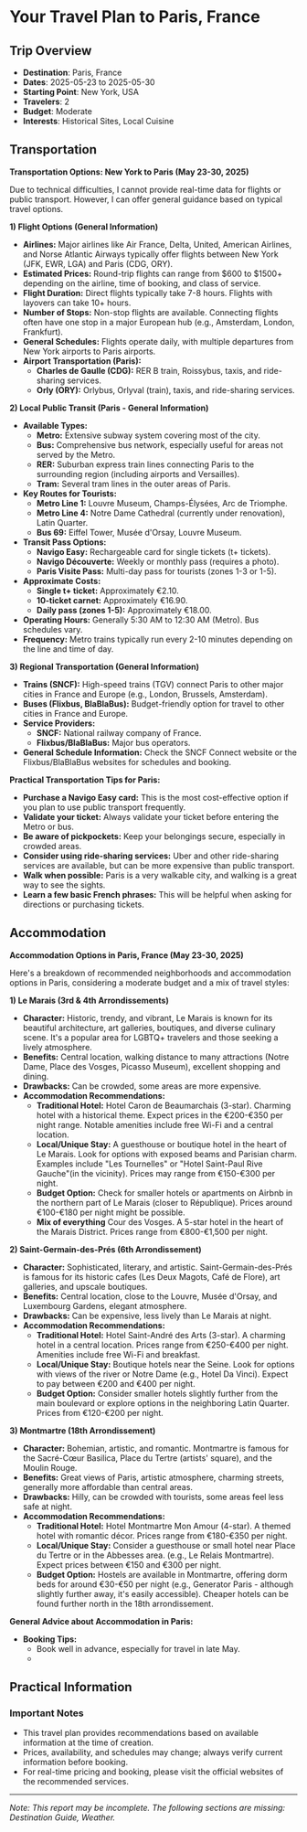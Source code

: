 # Your Travel Plan to Paris, France

## Trip Overview
- **Destination**: Paris, France
- **Dates**: 2025-05-23 to 2025-05-30
- **Starting Point**: New York, USA
- **Travelers**: 2
- **Budget**: Moderate
- **Interests**: Historical Sites, Local Cuisine

## Transportation

**Transportation Options: New York to Paris (May 23-30, 2025)**

Due to technical difficulties, I cannot provide real-time data for flights or public transport. However, I can offer general guidance based on typical travel options.

**1) Flight Options (General Information)**

*   **Airlines:** Major airlines like Air France, Delta, United, American Airlines, and Norse Atlantic Airways typically offer flights between New York (JFK, EWR, LGA) and Paris (CDG, ORY).
*   **Estimated Prices:** Round-trip flights can range from $600 to $1500+ depending on the airline, time of booking, and class of service.
*   **Flight Duration:** Direct flights typically take 7-8 hours. Flights with layovers can take 10+ hours.
*   **Number of Stops:** Non-stop flights are available. Connecting flights often have one stop in a major European hub (e.g., Amsterdam, London, Frankfurt).
*   **General Schedules:** Flights operate daily, with multiple departures from New York airports to Paris airports.
*   **Airport Transportation (Paris):**
    *   **Charles de Gaulle (CDG):** RER B train, Roissybus, taxis, and ride-sharing services.
    *   **Orly (ORY):** Orlybus, Orlyval (train), taxis, and ride-sharing services.

**2) Local Public Transit (Paris - General Information)**

*   **Available Types:**
    *   **Metro:** Extensive subway system covering most of the city.
    *   **Bus:** Comprehensive bus network, especially useful for areas not served by the Metro.
    *   **RER:** Suburban express train lines connecting Paris to the surrounding region (including airports and Versailles).
    *   **Tram:** Several tram lines in the outer areas of Paris.
*   **Key Routes for Tourists:**
    *   **Metro Line 1:** Louvre Museum, Champs-Élysées, Arc de Triomphe.
    *   **Metro Line 4:** Notre Dame Cathedral (currently under renovation), Latin Quarter.
    *   **Bus 69:** Eiffel Tower, Musée d'Orsay, Louvre Museum.
*   **Transit Pass Options:**
    *   **Navigo Easy:** Rechargeable card for single tickets (t+ tickets).
    *   **Navigo Découverte:** Weekly or monthly pass (requires a photo).
    *   **Paris Visite Pass:** Multi-day pass for tourists (zones 1-3 or 1-5).
*   **Approximate Costs:**
    *   **Single t+ ticket:** Approximately €2.10.
    *   **10-ticket carnet:** Approximately €16.90.
    *   **Daily pass (zones 1-5):** Approximately €18.00.
*   **Operating Hours:** Generally 5:30 AM to 12:30 AM (Metro). Bus schedules vary.
*   **Frequency:** Metro trains typically run every 2-10 minutes depending on the line and time of day.

**3) Regional Transportation (General Information)**

*   **Trains (SNCF):** High-speed trains (TGV) connect Paris to other major cities in France and Europe (e.g., London, Brussels, Amsterdam).
*   **Buses (Flixbus, BlaBlaBus):** Budget-friendly option for travel to other cities in France and Europe.
*   **Service Providers:**
    *   **SNCF:** National railway company of France.
    *   **Flixbus/BlaBlaBus:** Major bus operators.
*   **General Schedule Information:** Check the SNCF Connect website or the Flixbus/BlaBlaBus websites for schedules and booking.

**Practical Transportation Tips for Paris:**

*   **Purchase a Navigo Easy card:** This is the most cost-effective option if you plan to use public transport frequently.
*   **Validate your ticket:** Always validate your ticket before entering the Metro or bus.
*   **Be aware of pickpockets:** Keep your belongings secure, especially in crowded areas.
*   **Consider using ride-sharing services:** Uber and other ride-sharing services are available, but can be more expensive than public transport.
*   **Walk when possible:** Paris is a very walkable city, and walking is a great way to see the sights.
*   **Learn a few basic French phrases:** This will be helpful when asking for directions or purchasing tickets.

## Accommodation

**Accommodation Options in Paris, France (May 23-30, 2025)**

Here's a breakdown of recommended neighborhoods and accommodation options in Paris, considering a moderate budget and a mix of travel styles:

**1) Le Marais (3rd & 4th Arrondissements)**

*   **Character:** Historic, trendy, and vibrant, Le Marais is known for its beautiful architecture, art galleries, boutiques, and diverse culinary scene. It's a popular area for LGBTQ+ travelers and those seeking a lively atmosphere.
*   **Benefits:** Central location, walking distance to many attractions (Notre Dame, Place des Vosges, Picasso Museum), excellent shopping and dining.
*   **Drawbacks:** Can be crowded, some areas are more expensive.
*   **Accommodation Recommendations:**
    *   **Traditional Hotel:** Hotel Caron de Beaumarchais (3-star). Charming hotel with a historical theme. Expect prices in the €200-€350 per night range. Notable amenities include free Wi-Fi and a central location.
    *   **Local/Unique Stay:** A guesthouse or boutique hotel in the heart of Le Marais. Look for options with exposed beams and Parisian charm. Examples include "Les Tournelles" or "Hotel Saint-Paul Rive Gauche"(in the vicinity). Prices may range from €150-€300 per night.
    *   **Budget Option:** Check for smaller hotels or apartments on Airbnb in the northern part of Le Marais (closer to République). Prices around €100-€180 per night might be possible.
    *   **Mix of everything** Cour des Vosges. A 5-star hotel in the heart of the Marais District. Prices range from €800-€1,500 per night.

**2) Saint-Germain-des-Prés (6th Arrondissement)**

*   **Character:** Sophisticated, literary, and artistic. Saint-Germain-des-Prés is famous for its historic cafes (Les Deux Magots, Café de Flore), art galleries, and upscale boutiques.
*   **Benefits:** Central location, close to the Louvre, Musée d'Orsay, and Luxembourg Gardens, elegant atmosphere.
*   **Drawbacks:** Can be expensive, less lively than Le Marais at night.
*   **Accommodation Recommendations:**
    *   **Traditional Hotel:** Hotel Saint-André des Arts (3-star). A charming hotel in a central location. Prices range from €250-€400 per night. Amenities include free Wi-Fi and breakfast.
    *   **Local/Unique Stay:** Boutique hotels near the Seine. Look for options with views of the river or Notre Dame (e.g., Hotel Da Vinci). Expect to pay between €200 and €400 per night.
    *   **Budget Option:** Consider smaller hotels slightly further from the main boulevard or explore options in the neighboring Latin Quarter. Prices from €120-€200 per night.

**3) Montmartre (18th Arrondissement)**

*   **Character:** Bohemian, artistic, and romantic. Montmartre is famous for the Sacré-Cœur Basilica, Place du Tertre (artists' square), and the Moulin Rouge.
*   **Benefits:** Great views of Paris, artistic atmosphere, charming streets, generally more affordable than central areas.
*   **Drawbacks:** Hilly, can be crowded with tourists, some areas feel less safe at night.
*   **Accommodation Recommendations:**
    *   **Traditional Hotel:** Hotel Montmartre Mon Amour (4-star). A themed hotel with romantic décor. Prices range from €180-€350 per night.
    *   **Local/Unique Stay:** Consider a guesthouse or small hotel near Place du Tertre or in the Abbesses area. (e.g., Le Relais Montmartre). Expect prices between €150 and €300 per night.
    *   **Budget Option:** Hostels are available in Montmartre, offering dorm beds for around €30-€50 per night (e.g., Generator Paris - although slightly further away, it's easily accessible). Cheaper hotels can be found further north in the 18th arrondissement.

**General Advice about Accommodation in Paris:**

*   **Booking Tips:**
    *   Book well in advance, especially for travel in late May.
    *

## Practical Information

### Important Notes
- This travel plan provides recommendations based on available information at the time of creation.
- Prices, availability, and schedules may change; always verify current information before booking.
- For real-time pricing and booking, please visit the official websites of the recommended services.



---
*Note: This report may be incomplete. The following sections are missing: Destination Guide, Weather.*